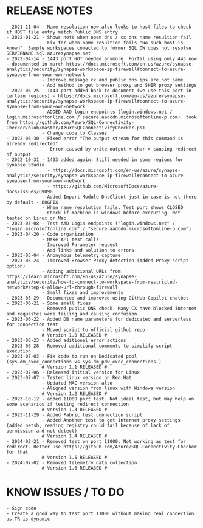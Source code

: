 # RELEASE NOTES

    - 2021-11-04 - Name resolution now also looks to host files to check if HOST file entry match Public DNS entry
    - 2022-01-21 - Shows note when open dns / cx dns name resultion fail
                 - Fix for when name resultion fails "No such host is known". Sample workspaces conected to former SQL DW does not resolve SERVERNAME.sql.azuresynapse.net
    - 2022-04-14 - 1443 port NOT needed anymore. Portal using only 443 now - documented in march https://docs.microsoft.com/en-us/azure/synapse-analytics/security/synapse-workspace-ip-firewall#connect-to-azure-synapse-from-your-own-network
                 - Improve message cx and public dns ips are not same
                 - Add method to get browser proxy and SHIR proxy settings
    - 2022-06-25 - 1443 port added back to document (we use this port in certain regions) - https://docs.microsoft.com/en-us/azure/synapse-analytics/security/synapse-workspace-ip-firewall#connect-to-azure-synapse-from-your-own-network
                 - ADDED AAD login endpoints (login.windows.net / login.microsoftonline.com / secure.aadcdn.microsoftonline-p.com). took from https://github.com/Azure/SQL-Connectivity-Checker/blob/master/AzureSQLConnectivityChecker.ps1
                 - Change code to Classes
    - 2022-06-30 - Fixed error "The output stream for this command is already redirected"
					Error caused by write output + char > causing redirect of output
    - 2022-10-31 - 1433 added again. Still needed in some regions for Synapse Studio
                   - https://docs.microsoft.com/en-us/azure/synapse-analytics/security/synapse-workspace-ip-firewall#connect-to-azure-synapse-from-your-own-network
                   - https://github.com/MicrosoftDocs/azure-docs/issues/69090
                 - Added Import-Module DnsClient just in case is not there by default - BUGFIX
                 - When name resolution fails. Test port shows CLOSED
                 - Check if machine is windows before executing. Not tested on Linux or Mac
    - 2023-03-08 - Test AAD Login endpoints ("login.windows.net" / "login.microsoftonline.com" / "secure.aadcdn.microsoftonline-p.com")
    - 2023-04-20 - Code organization
                 - Make API test calls
                 - Improved Parameter request
                 - Add links and solution to errors
    - 2023-05-04 - Anonymous telemetry capture
    - 2023-05-24 - Improved Browser Proxy detection (Added Proxy script option)
                 - Adding additional URLs from https://learn.microsoft.com/en-us/azure/synapse-analytics/security/how-to-connect-to-workspace-from-restricted-network#step-6-allow-url-through-firewall
                 - Small fixes and improvements
    - 2023-05-29 - Documented and improved using GitHub Copilot chatbot
    - 2023-06-21 - Some small fixes
                 - Removed public DNS check. Many CX have blocked internet and requestes were failing and causing confusion
    - 2023-06-22 - Added DB name parameters for dedicated and serverless for connection test
                 - Moved script to official github repo 
                 # Version 1.0 RELEASED #
    - 2023-06-23 - Added aditional error actions
    - 2023-06-28 - Removed additional comments to simplify script execution
    - 2023-07-03 - Fix code to run on Dedicated pool (sys.dm_exec_connections vs sys.dm_pdw_exec_connections )
                 # Version 1.1 RELEASED #
    - 2023-07-06 - Released initial version for Linux
    - 2023-07-07 - Tested linux version on Red Hat
                 - Updated MAC version also
                 - Aligned version from linux with Windows version
                 # Version 1.2 RELEASED #
    - 2023-10-12 - added 11000 port test. Not ideal test, but may help on some scenarios if testing redirect connection
                 # Version 1.3 RELEASED #
    - 2023-11-29 - Added Fabric test connection script
                 - Added Another test to get internet proxy settings (added netsh, reading registry could fail because of lack of permission and not detect)
                 # Version 1.4 RELEASED #
    - 2024-02-21 - Removed test on port 11000. Not working as test for redirect. Better use https://github.com/Azure/SQL-Connectivity-Checker for that
                 # Version 1.5 RELEASED #
    - 2024-07-02 - Removed telemetry data collection
                 # Version 1.6 RELEASED #
# KNOW ISSUES / TO DO
    - Sign code
    - Create a good way to test port 11000 without making real connection as TR is dynamic